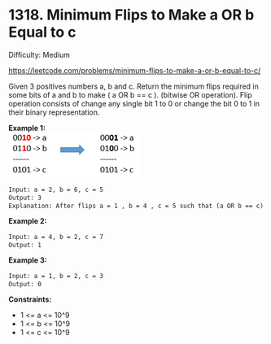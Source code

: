 # 1318. Minimum Flips to Make a OR b Equal to c

Difficulty: Medium

https://leetcode.com/problems/minimum-flips-to-make-a-or-b-equal-to-c/

Given 3 positives numbers a, b and c. Return the minimum flips required in some bits of a and b to make ( a OR b == c ). (bitwise OR operation).
Flip operation consists of change any single bit 1 to 0 or change the bit 0 to 1 in their binary representation.

**Example 1:**  
![ex1](ex1.png)
```
Input: a = 2, b = 6, c = 5
Output: 3
Explanation: After flips a = 1 , b = 4 , c = 5 such that (a OR b == c)
```

**Example 2:**
```
Input: a = 4, b = 2, c = 7
Output: 1
```

**Example 3:**
```
Input: a = 1, b = 2, c = 3
Output: 0
```

**Constraints:**

* 1 <= a <= 10^9
* 1 <= b <= 10^9
* 1 <= c <= 10^9
